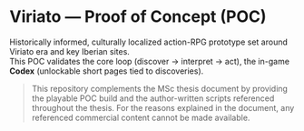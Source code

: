 # Viriato — Proof of Concept (POC)

Historically informed, culturally localized action-RPG prototype set around Viriato era and key Iberian sites.  
This POC validates the core loop (discover → interpret → act), the in-game **Codex** (unlockable short pages tied to discoveries).
> This repository complements the MSc thesis document by providing the playable POC build and the author-written scripts referenced throughout the thesis.
> For the reasons explained in the document, any referenced commercial content cannot be made available.

